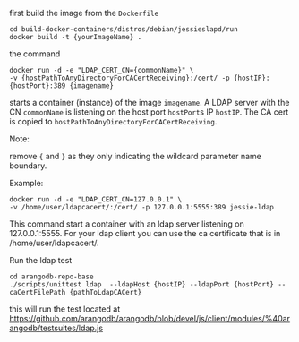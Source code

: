 
first build the image from the `Dockerfile`

    cd build-docker-containers/distros/debian/jessieslapd/run
    docker build -t {yourImageName} .
    
    



the command

    docker run -d -e "LDAP_CERT_CN={commonName}" \
    -v {hostPathToAnyDirectoryForCACertReceiving}:/cert/ -p {hostIP}:{hostPort}:389 {imagename}
    
starts a container (instance) of the image `imagename`. A LDAP server with the CN `commonName` is listening on the host port `hostPort`s IP `hostIP`. The CA cert is copied to `hostPathToAnyDirectoryForCACertReceiving`.

Note:

remove `{` and `}` as they only indicating the wildcard parameter name boundary.


Example:

    docker run -d -e "LDAP_CERT_CN=127.0.0.1" \
    -v /home/user/ldapcacert/:/cert/ -p 127.0.0.1:5555:389 jessie-ldap

This command start a container with an ldap server listening on 127.0.0.1:5555. For your ldap client you can use the ca certificate that is in /home/user/ldapcacert/.



Run the ldap test

    cd arangodb-repo-base
    ./scripts/unittest ldap  --ldapHost {hostIP} --ldapPort {hostPort} --caCertFilePath {pathToLdapCACert}
    
    
this will run the test located at
https://github.com/arangodb/arangodb/blob/devel/js/client/modules/%40arangodb/testsuites/ldap.js
